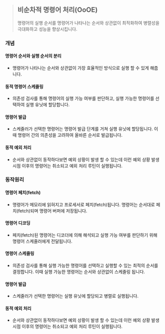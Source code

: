 >   ## 비순차적 명령어 처리(OoOE)
>명령어의 실행 순서를 명령어가 나타나는 순서와 상관없이 최적화하여 병렬성을 극대화하고 성능을 향상시킵니다.

### 개념

#### 명령어 순서와 실행 순서의 분리
- 명령어가 나타나는 순서와 상관없이 가장 효율적인 방식으로 실행 할 수 있게 해줍니다.
#### 동적 명령어 스케줄링
- 의존성 검사를 통해 명령어의 실행 가능 여부를 판단하고, 실행 가능한 명령어를 선택하여 실행 유닛에 할당합니다.
#### 명령어 발급
- 스케줄러가 선택한 명령어는 명령어 발급 단계를 거쳐 실행 유닛에 할당됩니다. 이때 명령어 간의 의존성을 고려하여 올바른 순서로 발급됩니다.
#### 동적 예외 처리
- 순서와 상관없이 동작하다보면 예외 상황이 발생 할 수 있는데 이런 예외 상황 발생 시점 이후의 명령어는 취소되고 예외 처리 루틴이 실행됩니다.

### 동작원리
#### 명령어 페치(fetch)
- 명령어가 메모리에 읽혀지고 프로세서로 페치(fetch)됩니다. 명령어는 순서대로 페치(fetch)되며 명령어 버퍼에 저장됩니다.

#### 명령어 디코딩
- 페치(fetch)된 명령어는 디코더에 의해 해석되고 실행 가능 여부를 판단하기 위해 명령어 스케줄러에게 전달됩니다.

#### 명령어 스케줄링
- 의존성 검사를 통해 실행 가능한 명령어를 선택하고 실행할 수 있는 최적의 순서를 결정합니다. 이때 실행 가능한 명령어는 순서와 상관없이 스케줄링 됩니다.

#### 명령어 발급
- 스케줄러가 선택한 명령어는 실행 유닛에 할당되고 병렬로 실행됩니다.

#### 동적 예외 처리
- 순서와 상관없이 동작하다보면 예외 상황이 발생 할 수 있는데 이런 예외 상황 발생 시점 이후의 명령어는 취소되고 예외 처리 루틴이 실행됩니다.